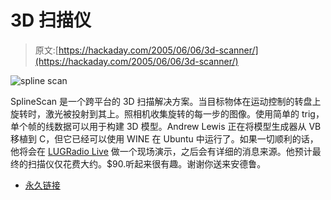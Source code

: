 # 3D 扫描仪

> 原文:[https://hackaday.com/2005/06/06/3d-scanner/](https://hackaday.com/2005/06/06/3d-scanner/)

![spline scan](../Images/64298d931f8fc4df33c33d44e429fd9b.png)

SplineScan 是一个跨平台的 3D 扫描解决方案。当目标物体在运动控制的转盘上旋转时，激光被投射到其上。照相机收集旋转的每一步的图像。使用简单的 trig，单个帧的线数据可以用于构建 3D 模型。Andrew Lewis 正在将模型生成器从 VB 移植到 C，但它已经可以使用 WINE 在 Ubuntu 中运行了。如果一切顺利的话，他将会在 [LUGRadio Live](http://www.lugradio.org/live/2005/) 做一个现场演示，之后会有详细的消息来源。他预计最终的扫描仪仅花费大约。$90.听起来很有趣。谢谢你送来安德鲁。

*   [永久链接](http://splinescan.co.uk/index.html)